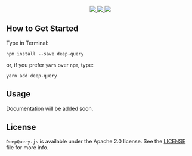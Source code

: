 <p align="center">
    <a href="https://http://www.android.com">
        <img src="https://img.shields.io/badge/Created for-Node.js-teal.svg?style=flat">
    </a>
    <a href="https://http://www.android.com">
        <img src="https://img.shields.io/badge/Written in-TypeScript-purple.svg?style=flat">
    </a>
    <a href="https://tldrlegal.com/license/apache-license-2.0-(apache-2.0)">
        <img src="https://img.shields.io/badge/License-Apache 2.0-blue.svg?style=flat">
    </a>
</p>

## How to Get Started

Type in Terminal:

`npm install --save deep-query`

or, if you prefer `yarn` over `npm`, type:

`yarn add deep-query`

## Usage

Documentation will be added soon.

## License

`DeepQuery.js` is available under the Apache 2.0 license. See the [LICENSE](./LICENSE) file for more info.
